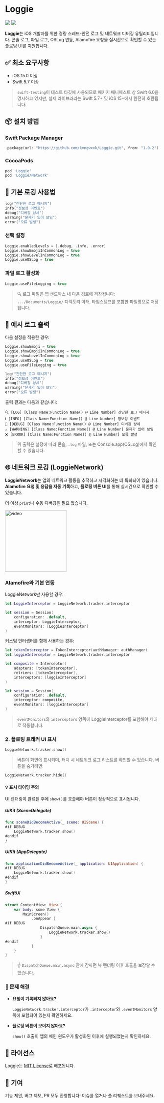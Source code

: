 # Loggie

[![](https://img.shields.io/endpoint?url=https%3A%2F%2Fswiftpackageindex.com%2Fapi%2Fpackages%2Fkvngwxxk%2FLoggie%2Fbadge%3Ftype%3Dswift-versions)](https://swiftpackageindex.com/kvngwxxk/Loggie)
[![](https://img.shields.io/endpoint?url=https%3A%2F%2Fswiftpackageindex.com%2Fapi%2Fpackages%2Fkvngwxxk%2FLoggie%2Fbadge%3Ftype%3Dplatforms)](https://swiftpackageindex.com/kvngwxxk/Loggie)

**Loggie**는 iOS 개발자를 위한 경량 스레드-안전 로그 및 네트워크 디버깅 유틸리티입니다.
콘솔 로그, 파일 로그, OSLog 연동, Alamofire 요청을 실시간으로 확인할 수 있는 플로팅 UI를 지원합니다.

## ✅ 최소 요구사항

- iOS 15.0 이상
- Swift 5.7 이상

> `swift-testing`이 테스트 타깃에 사용되므로 패키지 매니페스트 상 Swift 6.0을 명시하고 있지만,
> 실제 라이브러리는 Swift 5.7+ 및 iOS 15+에서 완전히 호환됩니다.

## 📦 설치 방법

### Swift Package Manager

```swift
.package(url: "https://github.com/kvngwxxk/Loggie.git", from: "1.0.2")
```

### CocoaPods

```ruby
pod 'Loggie'
pod 'Loggie/Network'
```

## 🚀 기본 로깅 사용법

```swift
log("간단한 로그 메시지")
info("정보성 이벤트")
debug("디버깅 상세")
warning("문제가 있어 보임")
error("오류 발생")
```

### 선택 설정

```swift
Loggie.enabledLevels = [.debug, .info, .error]
Loggie.showEmojiInCommonLog = true
Loggie.showLevelInCommonLog = true
Loggie.useOSLog = true
```

### 파일 로그 활성화

```swift
Loggie.useFileLogging = true
```

> 🔍 로그 파일은 앱 샌드박스 내 다음 경로에 저장됩니다:
> `.../Documents/Loggie/` 디렉토리 아래, 타임스탬프를 포함한 파일명으로 저장됩니다.

## 🧪 예시 로그 출력

다음 설정을 적용한 경우:

```swift
Loggie.showEmoji = true
Loggie.showEmojiInCommonLog = true
Loggie.showLevelInCommonLog = true
Loggie.useOSLog = true
Loggie.useFileLogging = true

log("간단한 로그 메시지")
info("정보성 이벤트")
debug("디버깅 상세")
warning("문제가 있어 보임")
error("오류 발생")
```

출력 결과는 다음과 같습니다:

```text
🔍 [LOG] [Class Name:Function Name() @ Line Number] 간단한 로그 메시지
ℹ️ [INFO] [Class Name:Function Name() @ Line Number] 정보성 이벤트
🐞 [DEBUG] [Class Name:Function Name() @ Line Number] 디버깅 상세
⚠️ [WARNING] [Class Name:Function Name() @ Line Number] 문제가 있어 보임
❌ [ERROR] [Class Name:Function Name() @ Line Number] 오류 발생
```

> 위 출력은 설정에 따라 콘솔, `.log` 파일, 또는 Console.app(OSLog)에서 확인할 수 있습니다.

## 🌐 네트워크 로깅 (LoggieNetwork)

**LoggieNetwork**는 앱의 네트워크 활동을 추적하고 시각화하는 데 특화되어 있습니다.
**Alamofire 요청 및 응답을 자동 기록**하고, **플로팅 버튼 UI**를 통해 실시간으로 확인할 수 있습니다.

더 이상 `print`나 수동 디버깅은 필요 없습니다.

<p float="left"> <img src="https://postfiles.pstatic.net/MjAyNTA2MTBfMTYg/MDAxNzQ5NTM0MDYxMjY1.0XJcEX4R9NtOb8zAEv46QsqYEK0Zmg2eE-cMic76MEAg.Y2GMhHMbsfSI40WkqNqp0nmgi6DVHQKgr8z5adhoE_8g.GIF/ezgif-302d48573bcaa4.gif?type=w3840" width="200" alt="video"/>  </p>

### Alamofire와 기본 연동

LoggieNetwork만 사용할 경우:

```swift
let LoggieInterceptor = LoggieNetwork.tracker.interceptor

let session = Session(
    configuration: .default,
    interceptor: LoggieInterceptor,
    eventMonitors: [LoggieInterceptor]
)
```

커스텀 인터셉터를 함께 사용하는 경우:

```swift
let tokenInterceptor = TokenInterceptor(authManager: authManager)
let loggieInterceptor = LoggieNetwork.tracker.interceptor

let composite = Interceptor(
    adapters: [tokenInterceptor],
    retriers: [tokenInterceptor],
    interceptors: [loggieInterceptor]
)

let session = Session(
    configuration: .default,
    interceptor: composite,
    eventMonitors: [loggieInterceptor]
)
```

> `eventMonitors`와 `interceptors` 양쪽에 LoggieInterceptor를 포함해야 제대로 작동합니다.

### 2. 플로팅 트래커 UI 표시

```swift
LoggieNetwork.tracker.show()
```

> 버튼이 화면에 표시되며, 터치 시 네트워크 로그 리스트를 확인할 수 있습니다.
> 버튼을 숨기려면:

```swift
LoggieNetwork.tracker.hide()
```

#### 💡 표시 타이밍 주의

UI 렌더링이 완료된 후에 `show()`를 호출해야 버튼이 정상적으로 표시됩니다.

##### UIKit (SceneDelegate)

```swift
func sceneDidBecomeActive(_ scene: UIScene) {
#if DEBUG
    LoggieNetwork.tracker.show()
#endif
}
```

##### UIKit (AppDelegate)

```swift
func applicationDidBecomeActive(_ application: UIApplication) {
#if DEBUG
    LoggieNetwork.tracker.show()
#endif
}
```

##### SwiftUI

```swift
struct ContentView: View {
    var body: some View {
        MainScreen()
            .onAppear {
#if DEBUG
                DispatchQueue.main.async {
                    LoggieNetwork.tracker.show()
                }
#endif
            }
    }
}
```

> ☝️ `DispatchQueue.main.async` 안에 감싸면 뷰 렌더링 이후 호출을 보장할 수 있습니다.

### 🧯 문제 해결

- **요청이 기록되지 않아요?**

  `LoggieNetwork.tracker.interceptor`가 `.interceptor`와 `.eventMonitors` 양쪽에 포함되어 있는지 확인하세요.

- **플로팅 버튼이 보이지 않아요?**

  `show()` 호출이 앱의 메인 윈도우가 활성화된 이후에 실행되었는지 확인하세요.

## 📄 라이선스

Loggie는 [MIT License](LICENSE)로 배포됩니다.

## 🤝 기여

기능 제안, 버그 제보, PR 모두 환영합니다!
이슈를 열거나 풀 리퀘스트를 보내주세요.
